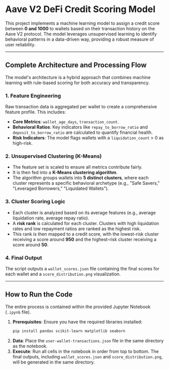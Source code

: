 # Aave V2 DeFi Credit Scoring Model

This project implements a machine learning model to assign a credit score between **0 and 1000** to wallets based on their transaction history on the Aave V2 protocol. The model leverages unsupervised learning to identify behavioral patterns in a data-driven way, providing a robust measure of user reliability.

---

## Complete Architecture and Processing Flow

The model's architecture is a hybrid approach that combines machine learning with rule-based scoring for both accuracy and transparency.

### 1. Feature Engineering
Raw transaction data is aggregated per wallet to create a comprehensive feature profile. This includes:
* **Core Metrics**: `wallet_age_days`, `transaction_count`.
* **Behavioral Ratios**: Key indicators like `repay_to_borrow_ratio` and `deposit_to_borrow_ratio` are calculated to quantify financial health.
* **Risk Indicators**: The model flags wallets with a `liquidation_count` > 0 as high-risk.

### 2. Unsupervised Clustering (K-Means)
* The feature set is scaled to ensure all metrics contribute fairly.
* It is then fed into a **K-Means clustering algorithm**.
* The algorithm groups wallets into **5 distinct clusters**, where each cluster represents a specific behavioral archetype (e.g., "Safe Savers," "Leveraged Borrowers," "Liquidated Wallets").

### 3. Cluster Scoring Logic
* Each cluster is analyzed based on its average features (e.g., average liquidation rate, average repay ratio).
* A **risk rank** is calculated for each cluster. Clusters with high liquidation rates and low repayment ratios are ranked as the highest risk.
* This rank is then mapped to a credit score, with the lowest-risk cluster receiving a score around **950** and the highest-risk cluster receiving a score around **50**.

### 4. Final Output
The script outputs a `wallet_scores.json` file containing the final scores for each wallet and a `score_distribution.png` visualization.

---

## How to Run the Code

The entire process is contained within the provided Jupyter Notebook (`.ipynb` file).

1.  **Prerequisites**: Ensure you have the required libraries installed:
    ```bash
    pip install pandas scikit-learn matplotlib seaborn
    ```
2.  **Data**: Place the `user-wallet-transactions.json` file in the same directory as the notebook.
3.  **Execute**: Run all cells in the notebook in order from top to bottom. The final outputs, including `wallet_scores.json` and `score_distribution.png`, will be generated in the same directory.